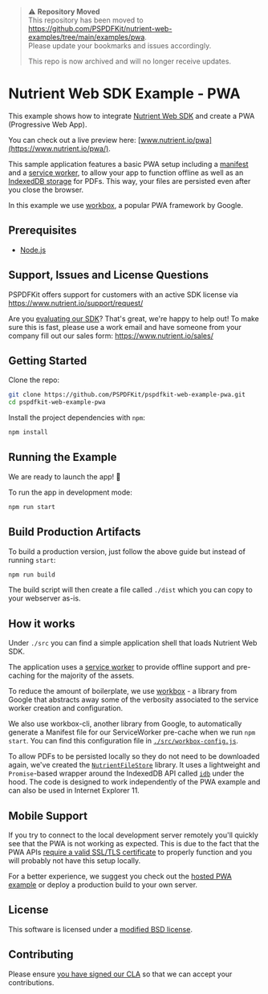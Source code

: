 > ⚠️ **Repository Moved**  
> This repository has been moved to https://github.com/PSPDFKit/nutrient-web-examples/tree/main/examples/pwa.  
> Please update your bookmarks and issues accordingly.
>
> This repo is now archived and will no longer receive updates.

# Nutrient Web SDK Example - PWA

This example shows how to integrate [Nutrient Web SDK](https://www.nutrient.io/sdk/web/) and create a PWA (Progressive Web App).

You can check out a live preview here: [www.nutrient.io/pwa](https://www.nutrient.io/pwa/).

This sample application features a basic PWA setup including a [manifest](src/manifest.js) and a [service worker](src/serviceWorker.js), to allow your app to function offline as well as an [IndexedDB storage](src/scripts/PSPDFKitFileStorage.js) for PDFs. This way, your files are persisted even after you close the browser.

In this example we use [workbox](https://github.com/GoogleChrome/workbox), a popular PWA framework by Google.

## Prerequisites

- [Node.js](http://nodejs.org/)

## Support, Issues and License Questions

PSPDFKit offers support for customers with an active SDK license via https://www.nutrient.io/support/request/

Are you [evaluating our SDK](https://www.nutrient.io/try/)? That's great, we're happy to help out! To make sure this is fast, please use a work email and have someone from your company fill out our sales form: https://www.nutrient.io/sales/

## Getting Started

Clone the repo:

```bash
git clone https://github.com/PSPDFKit/pspdfkit-web-example-pwa.git
cd pspdfkit-web-example-pwa
```

Install the project dependencies with `npm`:

```bash
npm install
```

## Running the Example

We are ready to launch the app! 🎉

To run the app in development mode:

```bash
npm run start
```

## Build Production Artifacts

To build a production version, just follow the above guide but instead of running `start`:

```bash
npm run build
```

The build script will then create a file called `./dist` which you can copy to your webserver as-is.

## How it works

Under `./src` you can find a simple application shell that loads Nutrient Web SDK.

The application uses a [service worker](src/serviceWorker.js) to provide offline support and pre-caching for the majority of the assets.

To reduce the amount of boilerplate, we use [workbox](https://github.com/GoogleChrome/workbox) - a library from Google that abstracts away some of the verbosity associated to the service worker creation and configuration.

We also use workbox-cli, another library from Google, to automatically generate a Manifest file for our ServiceWorker pre-cache when we run `npm start`. You can find this configuration file in [`./src/workbox-config.js`](src/workbox-config.js).

To allow PDFs to be persisted locally so they do not need to be downloaded again, we've created the [`NutrientFileStore`](src/scripts/NutrientFileStore.js) library. It uses a lightweight and `Promise`-based wrapper around the IndexedDB API called [`idb`](https://github.com/jakearchibald/idb) under the hood. The code is designed to work independently of the PWA example and can also be used in Internet Explorer 11.

## Mobile Support

If you try to connect to the local development server remotely you'll quickly see that the PWA is not working as expected. This is due to the fact that the PWA APIs [require a valid SSL/TLS certificate](https://developers.google.com/web/progressive-web-apps/checklist) to properly function and you will probably not have this setup locally.

For a better experience, we suggest you check out the [hosted PWA example](https://www.nutrient.io/pwa/) or deploy a production build to your own server.

## License

This software is licensed under a [modified BSD license](LICENSE).

## Contributing

Please ensure [you have signed our CLA](https://www.nutrient.io/guides/web/current/miscellaneous/contributing/) so that we can accept your contributions.
